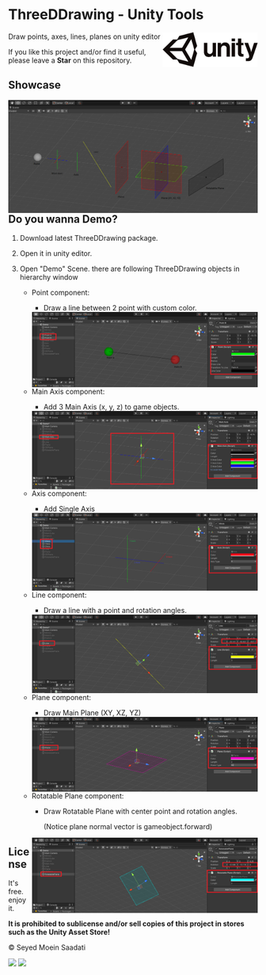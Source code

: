 # ThreeDDrawing - Unity Tools

<img src="https://github.com/seyedmoeinsaadati/ThreeDDrawing/blob/main/media/unitylogo.png" align="right" height="70px">

Draw points, axes, lines, planes on unity editor

If you like this project and/or find it useful, please leave a **Star** on this repository.

## Showcase

<img src="https://github.com/seyedmoeinsaadati/ThreeDDrawing/blob/main/media/main.png" align="right">

## Do you wanna Demo?

1. Download latest ThreeDDrawing package.

2. Open it in unity editor.

3. Open "Demo" Scene. there are following ThreeDDrawing objects in hierarchy window 

   * Point component:

     - Draw a line between 2 point with custom color.

     <img src="https://github.com/seyedmoeinsaadati/ThreeDDrawing/blob/main/media/point.png" align="right">

   * Main Axis component:

     * Add 3 Main Axis (x, y, z) to game objects.

     <img src="https://github.com/seyedmoeinsaadati/ThreeDDrawing/blob/main/media/main axes.png" align="right">

   * Axis component:

     * Add Single Axis 

     <img src="https://github.com/seyedmoeinsaadati/ThreeDDrawing/blob/main/media/axis.png" align="right">

   * Line component:

     * Draw a line with a point and rotation angles.

     <img src="https://github.com/seyedmoeinsaadati/ThreeDDrawing/blob/main/media/line.png" align="right">

   * Plane component:

     * Draw Main Plane (XY, XZ, YZ)

     <img src="https://github.com/seyedmoeinsaadati/ThreeDDrawing/blob/main/media/plane.png" align="right">

   * Rotatable Plane component:

     * Draw Rotatable Plane with center point and rotation angles.

       (Notice plane normal vector is gameobject.forward)

     <img src="https://github.com/seyedmoeinsaadati/ThreeDDrawing/blob/main/media/rotatablePlane.png" align="right">



## License

It's free. enjoy it. 

**It is prohibited to sublicense and/or sell copies of this project in stores such as the Unity Asset Store!**

© Seyed Moein Saadati

[![](https://img.shields.io/static/v1?label=Website&message=www.seyedmoeinsaadati.github.io&color=brightgreen)](https://www.seyedmoeinsaadati.github.io)
[![](https://img.shields.io/static/v1?label=G-mail&message=saadatimoin@gmail.com&color=blue)](mailto:saadatimoin@gmail.com)
